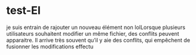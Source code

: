 # test-EI

je suis entrain de rajouter un nouveau élément
non
lolLorsque plusieurs utilisateurs souhaitent modifier un même fichier, des conflits peuvent apparaitre. Il arrive très souvent qu’il y aie des conflits, qui empêchent de fusionner les modifications effectu
